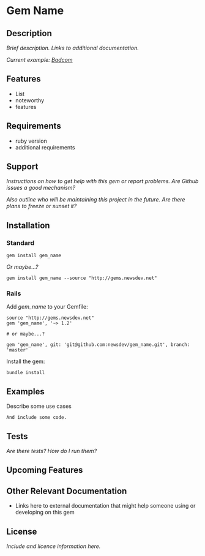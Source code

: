 # Gem Name

## Description

*Brief description.  Links to additional documentation.*

*Current example: [Badcom](https://github.com/newsdev/badcom)*

## Features

* List
* noteworthy
* features

## Requirements

* ruby version
* additional requirements

## Support

*Instructions on how to get help with this gem or report problems.  Are Github issues a good mechanism?*

*Also outline who will be maintaining this project in the future.  Are there plans to freeze or sunset it?*

## Installation

### Standard

    gem install gem_name

*Or maybe...?*

    gem install gem_name --source "http://gems.newsdev.net"

### Rails

Add *gem_name* to your Gemfile:

    source "http://gems.newsdev.net"
    gem 'gem_name', '~> 1.2'

    # or maybe...?

    gem 'gem_name', git: 'git@github.com:newsdev/gem_name.git', branch: 'master'


Install the gem:

    bundle install

## Examples

Describe some use cases

    And include some code.

## Tests

*Are there tests?  How do I run them?*

## Upcoming Features

## Other Relevant Documentation

* Links here to external documentation that might help someone using or developing on this gem

## License

*Include and licence information here.*